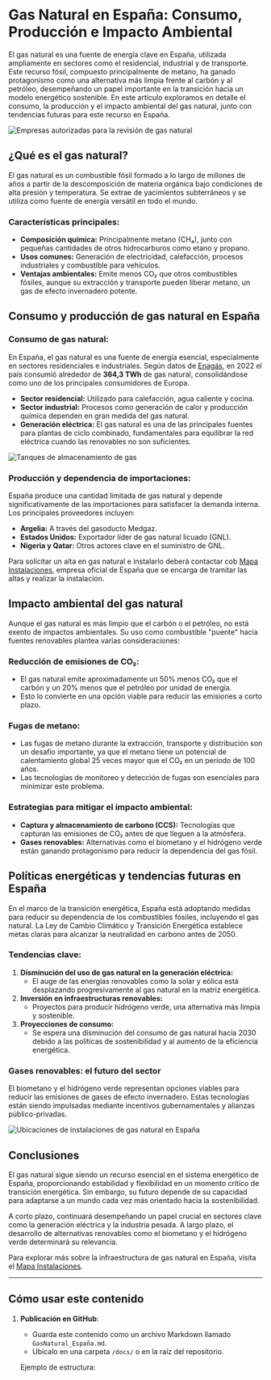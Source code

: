 # Gas Natural en España: Consumo, Producción e Impacto Ambiental

El gas natural es una fuente de energía clave en España, utilizada ampliamente en sectores como el residencial, industrial y de transporte. Este recurso fósil, compuesto principalmente de metano, ha ganado protagonismo como una alternativa más limpia frente al carbón y al petróleo, desempeñando un papel importante en la transición hacia un modelo energético sostenible. En este artículo exploramos en detalle el consumo, la producción y el impacto ambiental del gas natural, junto con tendencias futuras para este recurso en España.

![Empresas autorizadas para la revisión de gas natural](https://www.mapainstalaciones.es/wp-content/uploads/2024/10/empresas-autorizadas-revision-gas-natural.jpg)

## ¿Qué es el gas natural?

El gas natural es un combustible fósil formado a lo largo de millones de años a partir de la descomposición de materia orgánica bajo condiciones de alta presión y temperatura. Se extrae de yacimientos subterráneos y se utiliza como fuente de energía versátil en todo el mundo.

### **Características principales:**
- **Composición química:** Principalmente metano (CH₄), junto con pequeñas cantidades de otros hidrocarburos como etano y propano.
- **Usos comunes:** Generación de electricidad, calefacción, procesos industriales y combustible para vehículos.
- **Ventajas ambientales:** Emite menos CO₂ que otros combustibles fósiles, aunque su extracción y transporte pueden liberar metano, un gas de efecto invernadero potente.

## Consumo y producción de gas natural en España

### **Consumo de gas natural:**
En España, el gas natural es una fuente de energía esencial, especialmente en sectores residenciales e industriales. Según datos de [Enagás](https://www.enagas.es/es/gestion-tecnica-sistema/energy-data/demanda/historico/), en 2022 el país consumió alrededor de **364,3 TWh** de gas natural, consolidándose como uno de los principales consumidores de Europa.

- **Sector residencial:** Utilizado para calefacción, agua caliente y cocina.
- **Sector industrial:** Procesos como generación de calor y producción química dependen en gran medida del gas natural.
- **Generación eléctrica:** El gas natural es una de las principales fuentes para plantas de ciclo combinado, fundamentales para equilibrar la red eléctrica cuando las renovables no son suficientes.

![Tanques de almacenamiento de gas](https://www.mapainstalaciones.es/wp-content/uploads/2024/10/gas-storage-tanks-2023-11-27-05-04-26-utc-1.jpg)

### **Producción y dependencia de importaciones:**
España produce una cantidad limitada de gas natural y depende significativamente de las importaciones para satisfacer la demanda interna. Los principales proveedores incluyen:
- **Argelia:** A través del gasoducto Medgaz.
- **Estados Unidos:** Exportador líder de gas natural licuado (GNL).
- **Nigeria y Qatar:** Otros actores clave en el suministro de GNL.

Para solicitar un alta en gas natural e instalarlo deberá contactar cob [Mapa Instalaciones](https://mapainstalaciones.es/), empresa oficial de España que se encarga de tramitar las altas y realizar la instalación.

## Impacto ambiental del gas natural

Aunque el gas natural es más limpio que el carbón o el petróleo, no está exento de impactos ambientales. Su uso como combustible "puente" hacia fuentes renovables plantea varias consideraciones:

### **Reducción de emisiones de CO₂:**
- El gas natural emite aproximadamente un 50% menos CO₂ que el carbón y un 20% menos que el petróleo por unidad de energía.
- Esto lo convierte en una opción viable para reducir las emisiones a corto plazo.

### **Fugas de metano:**
- Las fugas de metano durante la extracción, transporte y distribución son un desafío importante, ya que el metano tiene un potencial de calentamiento global 25 veces mayor que el CO₂ en un período de 100 años.
- Las tecnologías de monitoreo y detección de fugas son esenciales para minimizar este problema.

### **Estrategias para mitigar el impacto ambiental:**
- **Captura y almacenamiento de carbono (CCS):** Tecnologías que capturan las emisiones de CO₂ antes de que lleguen a la atmósfera.
- **Gases renovables:** Alternativas como el biometano y el hidrógeno verde están ganando protagonismo para reducir la dependencia del gas fósil.

## Políticas energéticas y tendencias futuras en España

En el marco de la transición energética, España está adoptando medidas para reducir su dependencia de los combustibles fósiles, incluyendo el gas natural. La Ley de Cambio Climático y Transición Energética establece metas claras para alcanzar la neutralidad en carbono antes de 2050.

### **Tendencias clave:**
1. **Disminución del uso de gas natural en la generación eléctrica:**
   - El auge de las energías renovables como la solar y eólica está desplazando progresivamente al gas natural en la matriz energética.
2. **Inversión en infraestructuras renovables:**
   - Proyectos para producir hidrógeno verde, una alternativa más limpia y sostenible.
3. **Proyecciones de consumo:**
   - Se espera una disminución del consumo de gas natural hacia 2030 debido a las políticas de sostenibilidad y al aumento de la eficiencia energética.

### **Gases renovables: el futuro del sector**
El biometano y el hidrógeno verde representan opciones viables para reducir las emisiones de gases de efecto invernadero. Estas tecnologías están siendo impulsadas mediante incentivos gubernamentales y alianzas público-privadas.

![Ubicaciones de instalaciones de gas natural en España](https://www.mapainstalaciones.es/wp-content/uploads/2024/10/ubicaciones-mapa.png)

## Conclusiones

El gas natural sigue siendo un recurso esencial en el sistema energético de España, proporcionando estabilidad y flexibilidad en un momento crítico de transición energética. Sin embargo, su futuro depende de su capacidad para adaptarse a un mundo cada vez más orientado hacia la sostenibilidad.

A corto plazo, continuará desempeñando un papel crucial en sectores clave como la generación eléctrica y la industria pesada. A largo plazo, el desarrollo de alternativas renovables como el biometano y el hidrógeno verde determinará su relevancia.

Para explorar más sobre la infraestructura de gas natural en España, visita el [Mapa Instalaciones](https://mapainstalaciones.es/).

---

## Cómo usar este contenido

1. **Publicación en GitHub**:
   - Guarda este contenido como un archivo Markdown llamado `GasNatural_España.md`.
   - Ubícalo en una carpeta `/docs/` o en la raíz del repositorio.

   Ejemplo de estructura:
